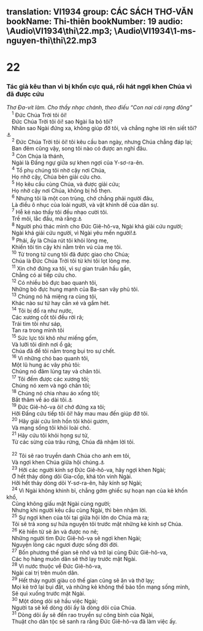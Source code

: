 translation: VI1934
group: CÁC SÁCH THƠ-VĂN
bookName: Thi-thiên 
bookNumber: 19
audio: \Audio\VI1934\thi\22.mp3; \Audio\VI1934\1-ms-nguyen-thi\thi\22.mp3
-------

<div class="title"><h1>22</h1><h3>Tác giả kêu than vì bị khốn cực quá, rồi hát ngợi khen Chúa vì đã được cứu</h3><i>Thơ Đa-vít làm. Cho thầy nhạc chánh, theo điếu “Con nai cái rạng đông”</i></div>
<span class="verse thi_22_1"> <sup>1</sup> Đức Chúa Trời tôi ôi! <br/> Đức Chúa Trời tôi ôi! sao Ngài lìa bỏ tôi? <br/> Nhân sao Ngài đứng xa, không giúp đỡ tôi, và chẳng nghe lời rên siết tôi?<a data-toggle="tooltip" data-placement="bottom" title="Mat 27:46; Mac 15:34">⚓</a><br/></span>
<span class="verse thi_22_2"> <sup>2</sup> Đức Chúa Trời tôi ôi! tôi kêu cầu ban ngày, nhưng Chúa chẳng đáp lại; <br/> Ban đêm cũng vậy, song tôi nào có được an nghỉ đâu. <br/></span>
<span class="verse thi_22_3"> <sup>3</sup> Còn Chúa là thánh, <br/> Ngài là Đấng ngự giữa sự khen ngợi của Y-sơ-ra-ên. <br/></span>
<span class="verse thi_22_4"> <sup>4</sup> Tổ phụ chúng tôi nhờ cậy nơi Chúa, <br/> Họ nhờ cậy, Chúa bèn giải cứu cho. <br/></span>
<span class="verse thi_22_5"> <sup>5</sup> Họ kêu cầu cùng Chúa, và được giải cứu; <br/> Họ nhờ cậy nơi Chúa, không bị hổ thẹn. <br/></span>
<span class="verse thi_22_6"> <sup>6</sup> Nhưng tôi là một con trùng, chớ chẳng phải người đâu, <br/> Là điều ô nhục của loài người, và vật khinh dể của dân sự. <br/></span>
<span class="verse thi_22_7"> <sup>7</sup> Hễ kẻ nào thấy tôi đều nhạo cười tôi. <br/> Trề môi, lắc đầu, mà rằng:<a data-toggle="tooltip" data-placement="bottom" title="Mat 27:39,44; Mac 15:29; Lu 23:35">⚓</a><br/></span>
<span class="verse thi_22_8"> <sup>8</sup> Người phú thác mình cho Đức Giê-hô-va, Ngài khá giải cứu người; <br/> Ngài khá giải cứu người, vì Ngài yêu mến người!<a data-toggle="tooltip" data-placement="bottom" title="Mat 27:43">⚓</a><br/></span>
<span class="verse thi_22_9"> <sup>9</sup> Phải, ấy là Chúa rút tôi khỏi lòng mẹ, <br/> Khiến tôi tin cậy khi nằm trên vú của mẹ tôi. <br/></span>
<span class="verse thi_22_10"> <sup>10</sup> Từ trong tử cung tôi đã được giao cho Chúa; <br/> Chúa là Đức Chúa Trời tôi từ khi tôi lọt lòng mẹ. <br/></span>
<span class="verse thi_22_11"> <sup>11</sup> Xin chớ đứng xa tôi, vì sự gian truân hầu gần, <br/> Chẳng có ai tiếp cứu cho. <br/></span>
<span class="verse thi_22_12"> <sup>12</sup> Có nhiều bò đực bao quanh tôi, <br/> Những bò đực hung mạnh của Ba-san vây phủ tôi. <br/></span>
<span class="verse thi_22_13"> <sup>13</sup> Chúng nó hả miệng ra cùng tôi, <br/> Khác nào sư tử hay cắn xé và gầm hét. <br/></span>
<span class="verse thi_22_14"> <sup>14</sup> Tôi bị đổ ra như nước, <br/> Các xương cốt tôi đều rời rã; <br/> Trái tim tôi như sáp, <br/> Tan ra trong mình tôi <br/></span>
<span class="verse thi_22_15"> <sup>15</sup> Sức lực tôi khô như miếng gốm, <br/> Và lưỡi tôi dính nơi ổ gà; <br/> Chúa đã để tôi nằm trong bụi tro sự chết. <br/></span>
<span class="verse thi_22_16"> <sup>16</sup> Vì những chó bao quanh tôi, <br/> Một lũ hung ác vây phủ tôi: <br/> Chúng nó đâm lủng tay và chân tôi. <br/></span>
<span class="verse thi_22_17"> <sup>17</sup> Tôi đếm được các xương tôi; <br/> Chúng nó xem và ngó chân tôi; <br/></span>
<span class="verse thi_22_18"> <sup>18</sup> Chúng nó chia nhau áo xống tôi; <br/> Bắt thăm về áo dài tôi.<a data-toggle="tooltip" data-placement="bottom" title="Mat 27:35; Mac 15:24; Lu 23:34; Gi 19:24">⚓</a><br/></span>
<span class="verse thi_22_19"> <sup>19</sup> Đức Giê-hô-va ôi! chớ đứng xa tôi; <br/> Hỡi Đấng cứu tiếp tôi ôi! hãy mau mau đến giúp đỡ tôi. <br/></span>
<span class="verse thi_22_20"> <sup>20</sup> Hãy giải cứu linh hồn tôi khỏi gươm, <br/> Và mạng sống tôi khỏi loài chó. <br/></span>
<span class="verse thi_22_21"> <sup>21</sup> Hãy cứu tôi khỏi họng sư tử, <br/> Từ các sừng của trâu rừng, Chúa đã nhậm lời tôi. <br/> <br/></span>
<span class="verse thi_22_22"> <sup>22</sup> Tôi sẽ rao truyền danh Chúa cho anh em tôi, <br/> Và ngợi khen Chúa giữa hội chúng.<a data-toggle="tooltip" data-placement="bottom" title="He 2:12">⚓</a><br/></span>
<span class="verse thi_22_23"> <sup>23</sup> Hỡi các người kính sợ Đức Giê-hô-va, hãy ngợi khen Ngài; <br/> Ớ hết thảy dòng dõi Gia-cốp, khá tôn vinh Ngài. <br/> Hỡi hết thảy dòng dõi Y-sơ-ra-ên, hãy kính sợ Ngài; <br/></span>
<span class="verse thi_22_24"> <sup>24</sup> Vì Ngài không khinh bỉ, chẳng gớm ghiếc sự hoạn nạn của kẻ khốn khổ, <br/> Cũng không giấu mặt Ngài cùng người; <br/> Nhưng khi người kêu cầu cùng Ngài, thì bèn nhậm lời. <br/></span>
<span class="verse thi_22_25"> <sup>25</sup> Sự ngợi khen của tôi tại giữa hội lớn do Chúa mà ra; <br/> Tôi sẽ trả xong sự hứa nguyện tôi trước mặt những kẻ kính sợ Chúa. <br/></span>
<span class="verse thi_22_26"> <sup>26</sup> Kẻ hiền từ sẽ ăn và được no nê; <br/> Những người tìm Đức Giê-hô-va sẽ ngợi khen Ngài; <br/> Nguyện lòng các ngươi được sống đời đời. <br/></span>
<span class="verse thi_22_27"> <sup>27</sup> Bốn phương thế gian sẽ nhớ và trở lại cùng Đức Giê-hô-va, <br/> Các họ hàng muôn dân sẽ thờ lạy trước mặt Ngài. <br/></span>
<span class="verse thi_22_28"> <sup>28</sup> Vì nước thuộc về Đức Giê-hô-va, <br/> Ngài cai trị trên muôn dân. <br/></span>
<span class="verse thi_22_29"> <sup>29</sup> Hết thảy người giàu có thế gian cũng sẽ ăn và thờ lạy; <br/> Mọi kẻ trở lại bụi đất, và những kẻ không thế bảo tồn mạng sống mình, <br/> Sẽ quì xuống trước mặt Ngài. <br/></span>
<span class="verse thi_22_30"> <sup>30</sup> Một dòng dõi sẽ hầu việc Ngài; <br/> Người ta sẽ kể dòng dõi ấy là dòng dõi của Chúa. <br/></span>
<span class="verse thi_22_31"> <sup>31</sup> Dòng dõi ấy sẽ đến rao truyền sự công bình của Ngài, <br/> Thuật cho dân tộc sẽ sanh ra rằng Đức Giê-hô-va đã làm việc ấy. <br/></span>
